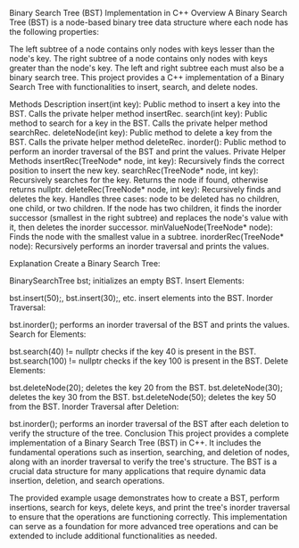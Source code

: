 Binary Search Tree (BST) Implementation in C++
Overview
A Binary Search Tree (BST) is a node-based binary tree data structure where each node has the following properties:

The left subtree of a node contains only nodes with keys lesser than the node's key.
The right subtree of a node contains only nodes with keys greater than the node's key.
The left and right subtree each must also be a binary search tree.
This project provides a C++ implementation of a Binary Search Tree with functionalities to insert, search, and delete nodes.

Methods Description
insert(int key): Public method to insert a key into the BST. Calls the private helper method insertRec.
search(int key): Public method to search for a key in the BST. Calls the private helper method searchRec.
deleteNode(int key): Public method to delete a key from the BST. Calls the private helper method deleteRec.
inorder(): Public method to perform an inorder traversal of the BST and print the values.
Private Helper Methods
insertRec(TreeNode* node, int key): Recursively finds the correct position to insert the new key.
searchRec(TreeNode* node, int key): Recursively searches for the key. Returns the node if found, otherwise returns nullptr.
deleteRec(TreeNode* node, int key): Recursively finds and deletes the key. Handles three cases: node to be deleted has no children, one child, or two children. If the node has two children, it finds the inorder successor (smallest in the right subtree) and replaces the node's value with it, then deletes the inorder successor.
minValueNode(TreeNode* node): Finds the node with the smallest value in a subtree.
inorderRec(TreeNode* node): Recursively performs an inorder traversal and prints the values.

Explanation
Create a Binary Search Tree:

BinarySearchTree bst; initializes an empty BST.
Insert Elements:

bst.insert(50);, bst.insert(30);, etc. insert elements into the BST.
Inorder Traversal:

bst.inorder(); performs an inorder traversal of the BST and prints the values.
Search for Elements:

bst.search(40) != nullptr checks if the key 40 is present in the BST.
bst.search(100) != nullptr checks if the key 100 is present in the BST.
Delete Elements:

bst.deleteNode(20); deletes the key 20 from the BST.
bst.deleteNode(30); deletes the key 30 from the BST.
bst.deleteNode(50); deletes the key 50 from the BST.
Inorder Traversal after Deletion:

bst.inorder(); performs an inorder traversal of the BST after each deletion to verify the structure of the tree.
Conclusion
This project provides a complete implementation of a Binary Search Tree (BST) in C++. It includes the fundamental operations such as insertion, searching, and deletion of nodes, along with an inorder traversal to verify the tree's structure. The BST is a crucial data structure for many applications that require dynamic data insertion, deletion, and search operations.

The provided example usage demonstrates how to create a BST, perform insertions, search for keys, delete keys, and print the tree's inorder traversal to ensure that the operations are functioning correctly. This implementation can serve as a foundation for more advanced tree operations and can be extended to include additional functionalities as needed.

